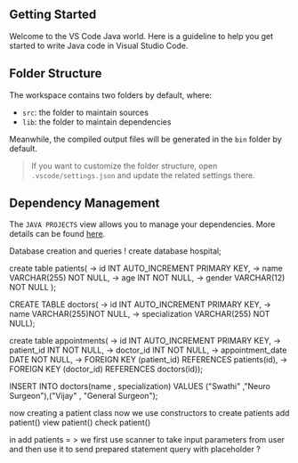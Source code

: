 ## Getting Started

Welcome to the VS Code Java world. Here is a guideline to help you get started to write Java code in Visual Studio Code.

## Folder Structure

The workspace contains two folders by default, where:

- `src`: the folder to maintain sources
- `lib`: the folder to maintain dependencies

Meanwhile, the compiled output files will be generated in the `bin` folder by default.

> If you want to customize the folder structure, open `.vscode/settings.json` and update the related settings there.

## Dependency Management

The `JAVA PROJECTS` view allows you to manage your dependencies. More details can be found [here](https://github.com/microsoft/vscode-java-dependency#manage-dependencies).

Database creation and queries !
create database hospital;

create table patients(
-> id INT AUTO_INCREMENT PRIMARY KEY,
-> name VARCHAR(255) NOT NULL,
-> age INT NOT NULL,
-> gender VARCHAR(12) NOT NULL );

CREATE TABLE doctors(
-> id INT AUTO_INCREMENT PRIMARY KEY,
-> name VARCHAR(255)NOT NULL,
-> specialization VARCHAR(255) NOT NULL);

create table appointments(
-> id INT AUTO_INCREMENT PRIMARY KEY,
-> patient_id INT NOT NULL,
-> doctor_id INT NOT NULL,
-> appointment_date DATE NOT NULL,
-> FOREIGN KEY (patient_id) REFERENCES patients(id),
-> FOREIGN KEY (doctor_id) REFERENCES doctors(id));

INSERT INTO doctors(name , specialization) VALUES ("Swathi" ,"Neuro Surgeon"),("Vijay" , "General Surgeon");

now creating a patient class
now we use constructors to create patients
add patient()
view patient()
check patient()

in add patients = >
we first use scanner to take input parameters from user and then use it to send prepared statement query with placeholder ?
